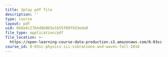 ```yaml
---
title: 3play pdf file
description: ''
type: course
layout: pdf
uid: 6b8a4c2764d8b0b5e1b55f09f933eda0
file_type: application/pdf
file_location: >-
  https://open-learning-course-data-production.s3.amazonaws.com/8-03sc-physics-iii-vibrations-and-waves-fall-2016/6b8a4c2764d8b0b5e1b55f09f933eda0_mqhO9GT8hD4.pdf
course_id: 8-03sc-physics-iii-vibrations-and-waves-fall-2016
---
```

